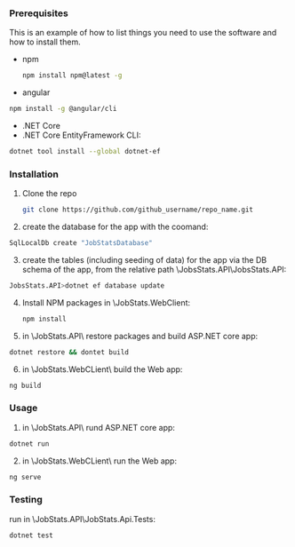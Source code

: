### Prerequisites

This is an example of how to list things you need to use the software and how to install them.
* npm
  ```sh
  npm install npm@latest -g
  ```
* angular 
 ```sh
 npm install -g @angular/cli
 ```
* .NET Core
* .NET Core EntityFramework CLI:
```sh
dotnet tool install --global dotnet-ef
```

### Installation
1. Clone the repo
   ```sh
   git clone https://github.com/github_username/repo_name.git
   ```
2. create the database for the app with the coomand:
```sh
SqlLocalDb create "JobStatsDatabase"
```
3. create the tables (including seeding of data) for the app via the DB schema of the app, from the relative path \JobsStats.API\JobsStats.API\:
```sh
JobsStats.API>dotnet ef database update
```
4. Install NPM packages in \JobStats.WebClient\:
   ```sh
   npm install
   ```
5. in \JobStats.API\ restore packages and build ASP.NET core app:
```sh
dotnet restore && dontet build
```
6. in \JobStats.WebCLient\ build the Web app:
```sh
ng build
```

### Usage

1. in \JobStats.API\ rund ASP.NET core app:
```sh
dotnet run
```
2. in \JobStats.WebCLient\ run the Web app:
```sh
ng serve
```

### Testing
run in \JobStats.API\JobStats.Api.Tests\:
```sh
dotnet test
```

